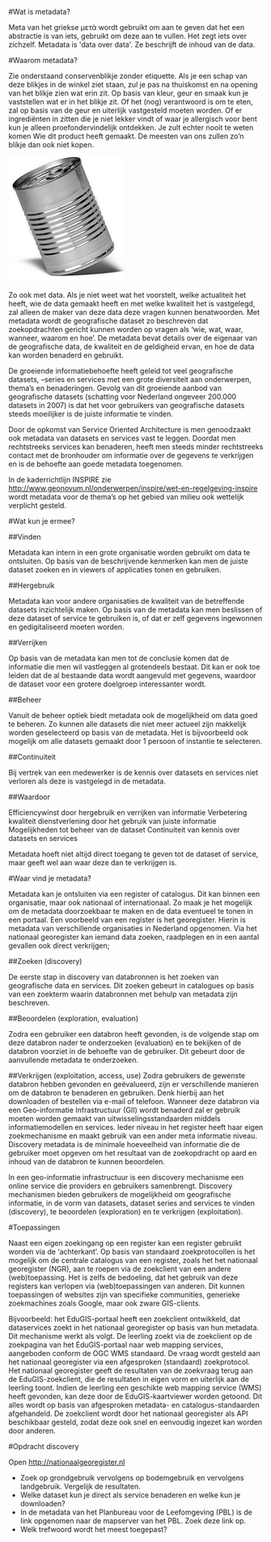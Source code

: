 #Wat is metadata?

Meta van het griekse μετά wordt gebruikt om aan te geven dat het een abstractie is van iets, gebruikt om deze aan te vullen. Het zegt iets over zichzelf. Metadata is 'data over data'. Ze beschrijft de inhoud van de data.

#Waarom metadata?

Zie onderstaand conservenblikje zonder etiquette. Als je een schap van deze blikjes in de winkel ziet staan, zul je pas na thuiskomst en na opening van het blikje zien wat erin zit. Op basis van kleur, geur en smaak kun je vaststellen wat er in het blikje zit. Of het (nog) verantwoord is om te eten, zal op basis van de geur en uiterlijk vastgesteld moeten worden. Of er ingrediënten in zitten die je niet lekker vindt of waar je allergisch voor bent kun je alleen proefondervindelijk ontdekken. Je zult echter nooit te weten komen Wie dit product heeft gemaakt. De meesten van ons zullen zo’n blikje dan ook niet kopen. 

![Voorbeeld van een blikje zonder label](media/images/Blikje.jpg)

Zo ook met data. Als je niet weet wat het voorstelt, welke actualiteit het heeft, wie de data gemaakt heeft en met welke kwaliteit het is vastgelegd, zal alleen de maker van deze data deze vragen kunnen benatwoorden.
Met metadata wordt de geografische dataset zo beschreven dat zoekopdrachten gericht kunnen worden op vragen als ‘wie, wat, waar, wanneer, waarom en hoe’. De metadata bevat details over de eigenaar van de geografische data, de kwaliteit en de geldigheid ervan, en hoe de data kan worden benaderd en gebruikt. 

De groeiende informatiebehoefte heeft geleid tot veel geografische datasets, –series en services met een grote diversiteit aan onderwerpen, thema’s en benaderingen. Gevolg van dit groeiende aanbod van geografische datasets (schatting voor Nederland ongeveer 200.000 datasets in 2007) is dat het voor gebruikers van geografische datasets steeds moeilijker is de juiste informatie te vinden.

Door de opkomst van Service Oriented Architecture is men genoodzaakt ook metadata van datasets en services vast te leggen. Doordat men rechtstreeks services kan benaderen, heeft men steeds minder rechtstreeks contact met de bronhouder om informatie over de gegevens te verkrijgen en is de behoefte aan goede metadata toegenomen.

In de kaderrichtlijn INSPIRE zie http://www.geonovum.nl/onderwerpen/inspire/wet-en-regelgeving-inspire wordt metadata voor de thema’s op het gebied van milieu ook wettelijk verplicht gesteld.

#Wat kun je ermee?

##Vinden

Metadata kan intern in een grote organisatie worden gebruikt om data te ontsluiten. Op basis van de beschrijvende kenmerken kan men de juiste dataset zoeken en in viewers of applicaties tonen en gebruiken.

##Hergebruik

Metadata kan voor andere organisaties de kwaliteit van de betreffende datasets inzichtelijk maken. Op basis van de metadata kan men beslissen of deze dataset of service te gebruiken is, of dat er zelf gegevens ingewonnen en gedigitaliseerd moeten worden.

##Verrijken

Op basis van de metadata kan men tot de conclusie komen dat de informatie die men wil vastleggen al grotendeels bestaat. Dit kan er ook toe leiden dat de al bestaande data wordt aangevuld met gegevens, waardoor de dataset voor een grotere doelgroep interessanter wordt.

##Beheer

Vanuit de beheer optiek biedt metadata ook de mogelijkheid om data goed te beheren. Zo kunnen alle datasets die niet meer actueel zijn makkelijk worden geselecteerd op basis van de metadata. Het is bijvoorbeeld ook mogelijk om alle datasets gemaakt door 1 persoon of instantie te selecteren.

##Continuiteit

Bij vertrek van een medewerker is de kennis over datasets en services niet verloren als deze is vastgelegd in de metadata. 

##Waardoor

Efficiencywinst door hergebruik en verrijken van informatie
Verbetering kwaliteit dienstverlening door het gebruik van juiste informatie
Mogelijkheden tot beheer van de dataset
Continuiteit van kennis over datasets en services

Metadata hoeft niet altijd direct toegang te geven tot de dataset of service, maar geeft wel aan waar deze dan te verkrijgen is.

#Waar vind je metadata?

Metadata kan je ontsluiten via een register of catalogus. Dit kan binnen een organisatie, maar ook nationaal of internationaal. Zo maak je het mogelijk om de metadata doorzoekbaar te maken en de data eventueel te tonen in een portaal. Een voorbeeld van een register is het georegister. Hierin is metadata van verschillende organisaties in Nederland opgenomen. Via het nationaal georegister kan iemand data zoeken, raadplegen en in een aantal gevallen ook direct verkrijgen;

##Zoeken (discovery) 

De eerste stap in discovery van databronnen is het zoeken van geografische data en services. Dit zoeken gebeurt in catalogues op basis van een zoekterm waarin databronnen met behulp van metadata zijn beschreven.

##Beoordelen (exploration, evaluation) 

Zodra een gebruiker een databron heeft gevonden, is de volgende stap om deze databron nader te onderzoeken (evaluation) en te bekijken of de databron voorziet in de behoefte van de gebruiker. Dit gebeurt door de aanvullende metadata te onderzoeken.

##Verkrijgen (exploitation, access, use) 
Zodra gebruikers de gewenste databron hebben gevonden en geëvalueerd, zijn er verschillende manieren om de databron te benaderen en gebruiken. Denk hierbij aan het downloaden of bestellen via e-mail of telefoon. Wanneer deze databron via een Geo-informatie Infrastructuur (GII) wordt benaderd zal er gebruik moeten worden gemaakt van uitwisselingsstandaarden middels informatiemodellen en services.
Ieder niveau in het register heeft haar eigen zoekmechanisme en maakt gebruik van een ander meta informatie niveau. Discovery metadata is de minimale hoeveelheid van informatie die de gebruiker moet opgeven om het resultaat van de zoekopdracht op aard en inhoud van de databron te kunnen beoordelen.

In een geo-informatie infrastructuur is een discovery mechanisme een online service die providers en gebruikers samenbrengt. Discovery mechanismen bieden gebruikers de mogelijkheid om geografische informatie, in de vorm van datasets, dataset series and services te vinden (discovery), te beoordelen (exploration) en te verkrijgen (exploitation).

#Toepassingen

Naast een eigen zoekingang op een register kan een register gebruikt worden via de ‘achterkant’. Op basis van standaard zoekprotocollen is het mogelijk om de centrale catalogus van een register, zoals het het nationaal georegister (NGR), aan te roepen via de zoekclient van een andere (web)toepassing. Het is zelfs de bedoeling, dat het gebruik van deze registers kan verlopen via (web)toepassingen van anderen. Dit kunnen toepassingen of websites zijn van specifieke communities, generieke zoekmachines zoals Google, maar ook zware GIS-clients.

Bijvoorbeeld: het EduGIS-portaal heeft een zoekclient ontwikkeld, dat dataservices zoekt in het nationaal georegister op basis van hun metadata. Dit mechanisme werkt als volgt. De leerling zoekt via de zoekclient op de zoekpagina van het EduGIS-portaal naar web mapping services, aangeboden conform de OGC WMS standaard. De vraag wordt gesteld aan het nationaal georegister via een afgesproken (standaard) zoekprotocol. Het nationaal georegister geeft de resultaten van de zoekvraag terug aan de EduGIS-zoekclient, die de resultaten in eigen vorm en uiterlijk aan de leerling toont. Indien de leerling een geschikte web mapping service (WMS) heeft gevonden, kan deze door de EduGIS-kaartviewer worden getoond. Dit alles wordt op basis van afgesproken metadata- en catalogus-standaarden afgehandeld. De zoekclient wordt door het nationaal georegister als API beschikbaar gesteld, zodat deze ook snel en eenvoudig ingezet kan worden door anderen.

#Opdracht discovery

Open http://nationaalgeoregister.nl

- Zoek op grondgebruik vervolgens op bodemgebruik en vervolgens landgebruik. Vergelijk de resultaten.
- Welke dataset kun je direct als service benaderen en welke kun je downloaden?
- In de metadata van het Planbureau voor de Leefomgeving (PBL) is de link opgenomen naar de mapserver van het PBL. Zoek deze link op.
- Welk trefwoord wordt het meest toegepast?



